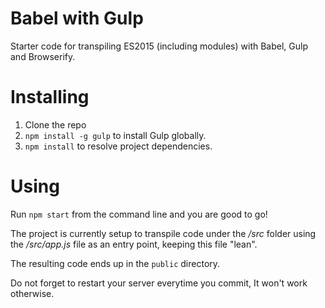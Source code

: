# Babel with Gulp

Starter code for transpiling ES2015 (including modules) with Babel, Gulp and Browserify.


# Installing

1. Clone the repo
2. `npm install -g gulp` to install Gulp globally.
3. `npm install` to resolve project dependencies.

# Using

Run `npm start` from the command line and you are good to go!

The project is currently setup to transpile code under the _/src_ folder using the _/src/app.js_ file as an entry point, keeping this file "lean".

The resulting code ends up in the `public` directory.

Do not forget to restart your server everytime you commit, It won't work otherwise.